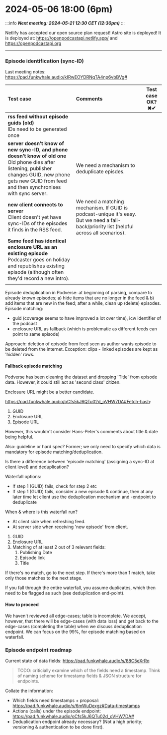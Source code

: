 2024-05-06 18:00 (6pm)
===
:::info
***Next meeting: 2024-05-21 12:30 CET (12:30pm)***
:::

Netlify has accepted our open source plan request! Astro site is deployed!
It is deployed at: https://openpodcastapi.netlify.app/ and https://openpodcastapi.org

***

### Episode identification (sync-ID)
Last meeting notes: https://pad.funkwhale.audio/kIRwEOYDRNqTA4np6vbBVg#


| Test case | Comments | Test case OK? ✖✔ |
| :--- | :--- | :---: |
| **rss feed without episode guids (old)**<br>IDs need to be generated once |  |  |
| **server doesn’t know of new sync-ID, and phone doesn’t know of old one**<br>Old phone dies after listening, publisher changes GUID, new phone gets new GUID from feed and then synchronises with sync server.<br> | We need a mechanism to deduplicate episdes. |  |
| **new client connects to server**<br>Client doesn't yet have sync-IDs of the episodes it finds in the RSS feed. | We need a matching mechanism. If GUID is podcast-unique it's easy. But we need a fall-back/priority list (helpful across all scenarios). |  |
| **Same feed has identical enclosure URL as an existing episode**<br>Podcaster goes on holiday and republishes existing episode (although often they'd record a new intro). |  |  |
|  |  |  |

Episode deduplication in Podverse: at beginning of parsing, compare to already known episodes; a) hide items that are no longer in the feed & b) add items that are new in the feed; after a while, clean up (delete) episodes.
Episode matching:
* guid (coverage seems to have improved a lot over time), icw identifier of the podcast
* enclosure URL as fallback (which is problematic as different feeds can point to same episode)

Approach: deletion of episode from feed seen as author wants episode to be deleted from the internet. Exception: clips - linked episodes are kept as 'hidden' rows.

#### Fallback episode matching

Podverse has been cleaning the dataset and dropping 'Title' from episode data. However, it could still act as 'second class' citizen.

Enclosure URL might be a better candidate.

https://pad.funkwhale.audio/oCfs5kJ6QTu02d_oVHW7DA#Fetch-hash:
1. GUID
2. Enclosure URL
3. Episode URL

However, this wouldn't consider Hans-Peter's comments about title & date being helpful.

Also: guideline or hard spec? Former; we only need to specify which data is mandatory for episode matching/deduplication.

Is there a difference between 'episode matching' (assigning a sync-ID at client level) and deduplication?

Waterfall options:
* If step 1 (GUID) fails, check for step 2 etc
* If step 1 (GUID) fails, consider a new episode & continue, then at any later time let client use the deduplication mechanism and -endpoint to deduplicate

When & where is this waterfall run?
* At client side when refreshing feed.
* At server side when receiving 'new episode' from client.

1. GUID
2. Enclosure URL
3. Matching of at least 2 out of 3 relevant fields:
    1. Publishing Date
    2. Episode link
    3. Title

If there's no match, go to the next step. If there's more than 1 match, take only those matches to the next stage.

If you fall through the entire waterfall, you assume duplicates, which then need to be flagged as such (see deduplication end-point).

#### How to proceed

We haven't reviewed all edge-cases; table is incomplete. We accept, however, that there will be edge-cases (with data loss) and get back to the edge-cases (completing the table) when we discuss deduplication endpoint. We can focus on the 99%, for episode matching based on waterfall.

### Episode endpoint roadmap

Current state of data fields: https://pad.funkwhale.audio/s/88C5eXrRq

> TODO: criticially examine which of the fields need a timestamp. Think of naming scheme for timestamp fields & JSON structure for endpoints.

Collate the information:
* Which fields need timestamps + proposal: https://pad.funkwhale.audio/s/6mWuDexgz#Data-timestamps
* Actions (calls) under the episode endpoint: https://pad.funkwhale.audio/oCfs5kJ6QTu02d_oVHW7DA#
* Deduplication endpoint already necessary? (Not a high priority; versioning & authentication to be done first).
